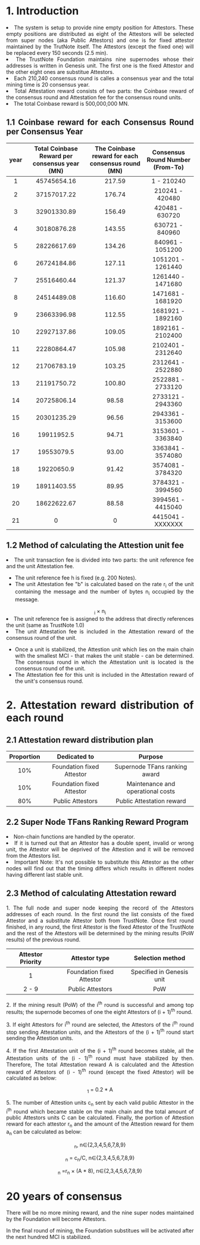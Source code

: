 <html>
<div align="justify">

<h1><b>1. Introduction</b></h1>

<li>The system is setup to provide nine empty position for Attestors. These empty positions are distributed as eight of the Attestors will be selected from super nodes (aka Public Attestors) and one is for fixed attestor maintained by the TrutNote itself. The Attestors (except the fixed one) will be replaced every 150 seconds (2.5 min).</li>
<li>The TrustNote Foundation maintains nine supernodes whose their addresses is written in Genesis unit. The first one is the fixed Attestor and the other eight ones are substitue Attestors.</li>
<li>Each 210,240 consensus round is calles a consensus year and the total mining time is 20 consensus year.</li>
<li>Total Attestation reward consists of two parts: the Coinbase reward of the consensus round and Attestation fee for the consensus round units.</li>
<li>The total Coinbase reward is 500,000,000 MN.</li>

<h2><b>1.1 Coinbase reward for each Consensus Round per Consensus Year</b></h2>

<div align="center"> 
  
| year	| Total Coinbase Reward per consensus year (MN)	| The Coinbase reward for each consensus round (MN)  | Consensus Round Number (From-To) |
| :---: | :---: | :---: | :---: |
| 1 | 45745654.16 | 217.59 | 1 - 210240 |
| 2 | 37157017.22 | 176.74 | 210241 - 420480 |
| 3 | 32901330.89 | 156.49 | 420481 - 630720 |
| 4 | 30180876.28 | 143.55 | 630721 - 840960 |
| 5 | 28226617.69 | 134.26 | 840961 - 1051200 |
| 6 | 26724184.86 | 127.11 | 1051201 - 1261440 |
| 7 | 25516460.44 | 121.37 | 1261440 - 1471680 |
| 8 | 24514489.08 | 116.60 | 1471681 - 1681920 |
| 9 | 23663396.98 | 112.55 | 1681921 - 1892160 |
| 10 | 22927137.86 | 109.05 | 1892161 - 2102400 |
| 11 | 22280864.47 | 105.98	| 2102401 - 2312640 |
| 12 | 21706783.19 | 103.25	| 2312641 - 2522880 |
| 13 | 21191750.72 | 100.80 | 2522881 - 2733120 |
| 14 | 20725806.14 | 98.58 | 2733121 - 2943360 |
| 15 | 20301235.29 | 96.56 | 2943361 - 3153600 |
| 16 | 19911952.5 | 94.71 | 3153601 - 3363840 |
| 17 | 19553079.5 | 93.00 | 3363841 - 3574080 |
| 18 | 19220650.9 | 91.42 | 3574081 - 3784320 |
| 19 | 18911403.55 | 89.95 | 3784321 - 3994560 |
| 20 | 18622622.67 | 88.58 | 3994561 - 4415040 |
| 21 | 0 | 0 | 4415041 - XXXXXXX |

</div>

<h2><b>1.2 Method of calculating the Attestion unit fee</b></h2>

<li>The unit transaction fee is divided into two parts: the unit reference fee and the unit Attestation fee.</li>
<ul><li>The unit reference fee h is fixed (e.g. 200 Notes).</li>
<li>The unit Attestation fee "b" is calculated based on the rate r<sub>i</sub> of the unit containing the message and the number of bytes n<sub>i</sub> occupied by the message.</li></ul>
<div align="center">
<math>b = &sum; r<sub>i</sub> × n<sub>i</sub></math>
</div>

<li>The unit reference fee is assigned to the address that directly references the unit (same as TrustNote 1.0)</li>

<li>The unit Attestation fee is included in the Attestation reward of the consensus round of the unit.</li>

<ul><li>Once a unit is stabilized, the Attestion unit which lies on the main chain with the smallest MCI - that makes the unit stable - can be determined. The consensus round in which the Attestation unit is located is the consensus round of the unit.</li>
<li>The Attestation fee for this unit is included in the Attestation reward of the unit's consensus round.</li>
</ul>

<h1><b>2. Attestation reward distribution of each round</b></h1>

<h2><b>2.1 Attestation reward distribution plan</b></h2>

<div align="center">
  
|  <b>Proportion</b> |	<b>Dedicated to</b>	| <b>Purpose</b> |  
| :---: | :---: | :---: | 
| 10% | Foundation fixed Attestor | Supernode TFans ranking award | 
| 10% | Foundation fixed Attestor | Maintenance and operational costs | 
| 80% | Public Attestors | Public Attestation reward | 

</div>

<h2><b>2.2 Super Node TFans Ranking Reward Program</b></h2>

<li>Non-chain functions are handled by the operator.</li>

<li>If it is turned out that an Attestor has a double spent, invalid or wrong unit, the Attestor will be deprived of the Attestion and it will be removed from the Attestors list.</li>

<li>Important Note: It's not possible to substitute this Attestor as the other nodes will find out that the timing differs which results in different nodes having different last stable unit.</li>

<h2><b>2.3 Method of calculating Attestation reward </b></h2>

<p>1. The full node and super node keeping the record of the Attestors addresses of each round. In the first round the list consists of the fixed Attestor and a substitute Attestor both from TrustNote. Once first round finished, in any round, the first Attestor is the fixed Attestor of the TrustNote and the rest of the Attestors will be determined by the mining results (PoW results) of the previous round. </p>

<div align="center">
  
|  <b>Attestor Priority</b> | <b>Attestor type</b> | <b>Selection method</b> |  
| :---: | :---: | :---: | 
| 1 | Foundation fixed Attestor | Specified in Genesis unit | 
| 2 - 9 | Public Attestors | PoW |

</div>

<p>2. If the mining result (PoW) of the i<sup>th</sup> round is successful and among top results; the supernode becomes of one the eight Attestors of (i + 1)<sup>th</sup> round.</p>

<p>3. If eight Attestors for i<sup>th</sup> round are selected, the Attestors of the i<sup>th</sup> round stop sending Attestation units, and the Attestors of the (i + 1)<sup>th</sup> round start sending the Attestion units.</p>

<p>4. If the first Attestation unit of the (i + 1)<sup>th</sup> round becomes stable, all the Attestation units of the (i - 1)<sup>th</sup> round must have stabilized by then. Therefore, The total Attestation reward A is calculated and the Attestion reward of Attestors of (i - 1)<sup>th</sup> round (except the fixed Attestor) will be calculated as below:</p>

<div align="center">
<math>a<sub>1</sub> = 0.2 * A</math>
</div>

<p>5. The number of Attestion units c<sub>n</sub> sent by each valid public Attestor in the i<sup>th</sup> round which became stable on the main chain and the total amount of public Attestors units C can be calculated. Finally, the portion of Attestion reward for each attestor r<sub>n</sub> and the amount of the Attestion reward for them a<sub>n</sub> can be calculated as below:</p>

<div align="center">
  <p><math>C = &sum; c<sub>n</sub>, n∈{2,3,4,5,6,7,8,9}</math></p>
  <p><math>r<sub>n</sub> =  c<sub>n</sub>/C, n∈{2,3,4,5,6,7,8,9}</math></p>
  <p><math>a<sub>n</sub> =r<sub>n</sub> × (A * 8), n∈{2,3,4,5,6,7,8,9}</math></p>
</div>

<h1><b>20 years of consensus</b></h1>

<p>There will be no more mining reward, and the nine super nodes maintained by the Foundation will become Attestors.</p>

<p>In the final round of mining, the Foundation substitues will be activated after the next hundred MCI is stabilized.</p>

</div>
</html>
